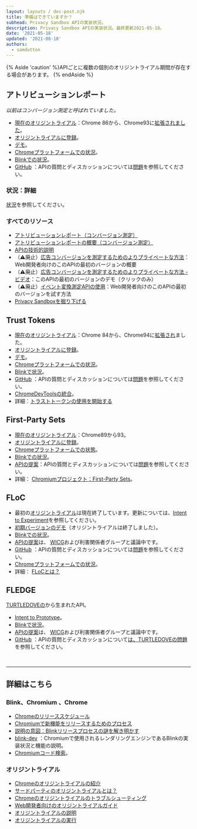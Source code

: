 ```yaml
---
layout: layouts / doc-post.njk
title: 準備はできていますか？
subhead: Privacy Sandbox APIの実装状況。
description: Privacy Sandbox APIの実装状況。最終更新2021-05-18。
date: '2021-05-18'
updated: '2021-08-18'
authors:
  - samdutton
---
```


{% Aside 'caution' %}APIごとに複数の個別のオリジントライアル期間が存在する場合があります。 {% endAside %}

## アトリビューションレポート

*以前はコンバージョン測定と呼ばれていました。*

- [現在のオリジントライアル](https://web.dev/origin-trials/)：Chrome 86から、Chrome93に[拡張されました](https://groups.google.com/u/1/a/chromium.org/g/attribution-reporting-api-dev/c/ZKf9T8sRqAM)。
- [オリジントライアルに登録](https://developer.chrome.com/origintrials/#/view_trial/3411476717733150721)。
- [デモ](https://goo.gle/demo-event-level-conversion-measurement-api)。
- [Chromeプラットフォームでの状況](https://www.chromestatus.com/features/6412002824028160)。
- [Blinkでの状況](https://groups.google.com/a/chromium.org/g/blink-dev/search?q=conversion%20measurement)。
- [GitHub](https://github.com/WICG/conversion-measurement-api/) ：APIの質問とディスカッションについては[問題](https://github.com/WICG/conversion-measurement-api/issues)を参照してください。

### 状況：詳細

[状況](/docs/privacy-sandbox/attribution-reporting-introduction/#status)を参照してください。

### すべてのリソース

- [アトリビューションレポート（コンバージョン測定）](/docs/privacy-sandbox/attribution-reporting)
- [アトリビューションレポートの概要（コンバージョン測定）](/docs/privacy-sandbox/attribution-reporting-introduction)
- [APIの技術的説明](https://github.com/WICG/conversion-measurement-api/)
- （⚠️廃止）[広告コンバージョンを測定するためのよりプライベートな方法](https://web.dev/conversion-measurement/)：Web開発者向けのこのAPIの最初のバージョンの概要
- （⚠️廃止）[広告コンバージョンを測定するためのよりプライベートな方法 - ビデオ](https://www.youtube.com/watch?v=jcDfOoWwZcM)：このAPIの最初のバージョンのデモ（クリックのみ）
- （⚠️廃止）[イベント変換測定APIの使用](https://web.dev/using-conversion-measurement/)：Web開発者向けのこのAPIの最初のバージョンを試す方法
- [Privacy Sandboxを掘り下げる](https://web.dev/digging-into-the-privacy-sandbox)

## Trust Tokens

- [現在のオリジントライアル](https://web.dev/origin-trials/)：Chrome 84から、Chrome94に[拡張され](https://groups.google.com/a/chromium.org/g/blink-dev/c/-W90wVkS0Ks/m/Jfh5-ZWpAQAJ)ました。
- [オリジントライアルに登録](https://developer.chrome.com/origintrials/#/view_trial/2479231594867458049)。
- [デモ](https://trust-token-demo.glitch.me/)。
- [Chromeプラットフォームでの状況](https://www.chromestatus.com/feature/5078049450098688)。
- [Blinkで状況](https://groups.google.com/a/chromium.org/g/blink-dev/search?q=trust%tokens)。
- [GitHub](https://github.com/WICG/trust-token-api) ：APIの質問とディスカッションについては[問題](https://github.com/WICG/trust-token-api/issues)を参照してください。
- [ChromeDevToolsの統合](https://developers.google.com/web/updates/2021/01/devtools?utm_source=devtools#trust-token)。
- 詳細：[トラストトークンの使用を開始する](https://web.dev/trust-tokens/)

## First-Party Sets

- [現在のオリジントライアル](https://web.dev/origin-trials/)：Chrome89から93。
- [オリジントライアルに登録](https://developer.chrome.com/origintrials/#/view_trial/988540118207823873)。
- [Chromeプラットフォームでの状態](https://chromestatus.com/feature/5640066519007232)。
- [Blinkでの状況](https://groups.google.com/a/chromium.org/g/blink-dev/search?q=first-party%20sets)。
- [APIの提案](https://github.com/privacycg/first-party-sets)：APIの質問とディスカッションについては[問題](hhttps://github.com/privacycg/first-party-sets/issues)を参照してください。
- 詳細： [Chromiumプロジェクト：First-Party Sets](https://www.chromium.org/updates/first-party-sets)。

## FLoC

- 最初の[オリジントライアル](https://web.dev/origin-trials)は現在終了しています。更新については、[Intent to Experiment](https://groups.google.com/a/chromium.org/g/blink-dev/c/MmijXrmwrJs)を参照してください。
- [初期バージョンのデモ](https://floc.glitch.me/)（オリジントライアルは終了しました）。
- [Blinkでの状況](https://groups.google.com/a/chromium.org/g/blink-dev/search?q=floc)。
- [APIの提案](https://github.com/WICG/floc)は、 [WICG](https://www.w3.org/community/wicg/)および利害関係者グループと議論中です。
- [GitHub](https://github.com/WICG/floc) ：APIの質問とディスカッションについては[問題](https://github.com/WICG/floc/issues)を参照してください。
- [Chromeプラットフォームでの状況](https://www.chromestatus.com/features/5710139774468096)。
- 詳細： [FLoCとは？](https://web.dev/floc/)

## FLEDGE

[TURTLEDOVEの](https://github.com/WICG/turtledove)から生まれたAPI。

- [Intent to Prototype](https://groups.google.com/a/chromium.org/g/blink-dev/c/w9hm8eQCmNI/m/LqT59250CAAJ)。
- [Blinkで状況](https://groups.google.com/a/chromium.org/g/blink-dev/search?q=fledge)。
- [APIの提案](https://github.com/WICG/turtledove/blob/main/FLEDGE.md)は、 [WICG](https://www.w3.org/community/wicg/)および利害関係者グループと議論中です。
- [GitHub](https://github.com/WICG/turtledove/blob/main/FLEDGE.md) ：APIの質問とディスカッションについて[は、TURTLEDOVEの問題](https://github.com/WICG/turtledove/issues)を参照してください。

<br>

---

## 詳細はこちら

### Blink、Chromium 、Chrome

- [Chromeのリリーススケジュール](https://www.chromestatus.com/features/schedule)
- [Chromiumで新機能をリリースするためのプロセス](https://www.chromium.org/blink/launching-features)
- [説明の意図：Blinkリリースプロセスの謎を解き明かす](https://www.youtube.com/watch?time_continue=291&v=y3EZx_b-7tk)
- [blink-dev](https://groups.google.com/a/chromium.org/g/blink-dev/) ：Chromiumで使用されるレンダリングエンジンであるBlinkの実装状況と機能の説明。
- [Chromiumコード検索](https://source.chromium.org/)。

### オリジントライアル

- [Chromeのオリジントライアルの紹介](https://web.dev/origin-trials/)
- [サードパーティのオリジントライアルとは？](https://web.dev/third-party-origin-trials)
- [Chromeのオリジントライアルのトラブルシューティング](https://developer.chrome.com/blog/origin-trial-troubleshooting/)
- [Web開発者向けのオリジントライアルガイド](https://github.com/GoogleChrome/OriginTrials/blob/gh-pages/developer-guide.md)
- [オリジントライアルの説明](https://github.com/GoogleChrome/OriginTrials/blob/gh-pages/explainer.md)
- [オリジントライアルの実行](https://www.chromium.org/blink/origin-trials/running-an-origin-trial)
